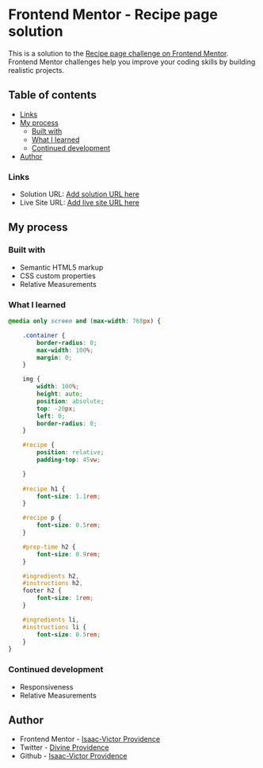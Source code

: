 # Frontend Mentor - Recipe page solution

This is a solution to the [Recipe page challenge on Frontend Mentor](https://www.frontendmentor.io/challenges/recipe-page-KiTsR8QQKm). Frontend Mentor challenges help you improve your coding skills by building realistic projects. 

## Table of contents
- [Links](#links)
- [My process](#my-process)
  - [Built with](#built-with)
  - [What I learned](#what-i-learned)
  - [Continued development](#continued-development)
- [Author](#author)

### Links

- Solution URL: [Add solution URL here](https://your-solution-url.com)
- Live Site URL: [Add live site URL here](https://your-live-site-url.com)

## My process

### Built with

- Semantic HTML5 markup
- CSS custom properties
- Relative Measurements

### What I learned

```css
@media only screen and (max-width: 768px) {

    .container {
        border-radius: 0; 
        max-width: 100%; 
        margin: 0; 
    }

    img {
        width: 100%; 
        height: auto; 
        position: absolute; 
        top: -20px; 
        left: 0; 
        border-radius: 0; 
    }

    #recipe {
        position: relative; 
        padding-top: 45vw;

    }
    
    #recipe h1 {
        font-size: 1.1rem;
    }

    #recipe p {
        font-size: 0.5rem;
    }

    #prep-time h2 {
        font-size: 0.9rem;
    }

    #ingredients h2,
    #instructions h2,
    footer h2 {
        font-size: 1rem;
    }

    #ingredients li,
    #instructions li {
        font-size: 0.5rem;
    }
}
```

### Continued development

- Responsiveness
- Relative Measurements

## Author

- Frontend Mentor - [Isaac-Victor Providence](https://www.frontendmentor.io/profile/Emoji123-s)
- Twitter - [Divine Providence](https://twitter.com/p_r_o_v_i_dence)
- Github - [Isaac-Victor Providence](https://github.com/Emoji123-s)